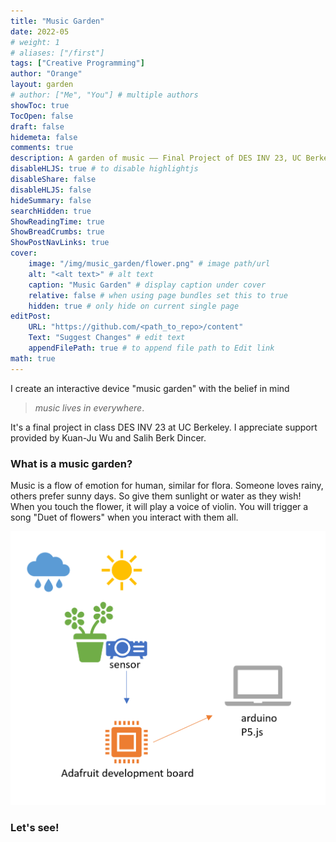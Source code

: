 ```yaml
---
title: "Music Garden"
date: 2022-05
# weight: 1
# aliases: ["/first"]
tags: ["Creative Programming"]
author: "Orange"
layout: garden
# author: ["Me", "You"] # multiple authors
showToc: true
TocOpen: false
draft: false
hidemeta: false
comments: true
description: A garden of music —— Final Project of DES INV 23, UC Berkeley
disableHLJS: true # to disable highlightjs
disableShare: false
disableHLJS: false
hideSummary: false
searchHidden: true
ShowReadingTime: true
ShowBreadCrumbs: true
ShowPostNavLinks: true
cover:
    image: "/img/music_garden/flower.png" # image path/url
    alt: "<alt text>" # alt text
    caption: "Music Garden" # display caption under cover
    relative: false # when using page bundles set this to true
    hidden: true # only hide on current single page
editPost:
    URL: "https://github.com/<path_to_repo>/content"
    Text: "Suggest Changes" # edit text
    appendFilePath: true # to append file path to Edit link
math: true
---
```


I create an interactive device "music garden" with the belief in mind
> *music lives in everywhere*. 

It's a final project in class DES INV 23 at UC Berkeley. I appreciate support provided by Kuan-Ju Wu and Salih Berk Dincer.

### What is a music garden?
Music is a flow of emotion for human, similar for flora. Someone loves rainy, others prefer sunny days. So give them sunlight or water as they wish! When you touch the flower, it will play a voice of violin. You will trigger a song "Duet of flowers" when you interact with them all.


![](/img/music_garden/procedure.png)

### Let's see!
